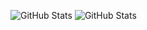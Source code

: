![GitHub Stats](https://github-readme-stats.vercel.app/api?username=nilyrofficial&show_icons=true&theme=tokyonight)
![GitHub Stats](https://github-readme-stats.vercel.app/api/top-langs/api?username=nilyrofficial&show_icons=true&theme=tokyonight)
